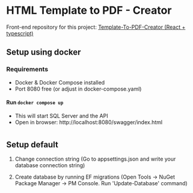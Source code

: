 # HTML Template to PDF - Creator
Front-end repository for this project: [Template-To-PDF-Creator (React + typescript)](https://github.com/supalapka/html-to-pdf-editor)

## Setup using docker
### Requirements
- Docker & Docker Compose installed
- Port 8080 free (or adjust in docker-compose.yaml)

#### Run `docker compose up `
- This will start SQL Server and the API
- Open in browser: http://localhost:8080/swagger/index.html

#
#
## Setup default

1. Change connection string
(Go to appsettings.json and write your database connection string)

2. Create database by running EF migrations
(Open Tools -> NuGet Package Manager -> PM Console. Run 'Update-Database' command)